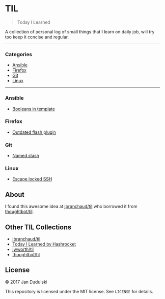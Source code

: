# TIL

> Today I Learned

A collection of personal log of small things that I learn on daily job, will
try too keep it concise and regular.

---

### Categories

* [Ansible](#ansible)
* [Firefox](#firefox)
* [Git](#git)
* [Linux](#linux)

---

### Ansible

- [Booleans in template](ansible/booleans-in-template.md)

### Firefox

- [Outdated flash plugin](firefox/outdated-flash-plugin.md)

### Git

- [Named stash](git/named-stash.md)

### Linux

- [Escape locked SSH](linux/escape-locked-ssh.md)

## About

I found this awesome idea at
[jbranchaud/til](https://github.com/jbranchaud/til) who borrowed it from
[thoughtbot/til](https://github.com/thoughtbot/til).

## Other TIL Collections

* [jbranchaud/til](https://github.com/jbranchaud/til/blob/master/LICENSE)
* [Today I Learned by Hashrocket](https://til.hashrocket.com)
* [jwworth/til](https://github.com/jwworth/til)
* [thoughtbot/til](https://github.com/thoughtbot/til)

## License

&copy; 2017 Jan Dudulski

This repository is licensed under the MIT license. See `LICENSE` for details.
